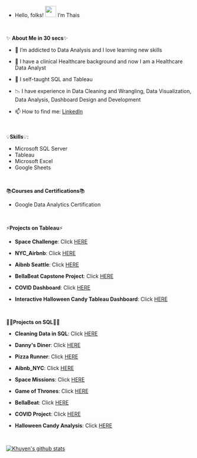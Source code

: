 

-  Hello, folks! <img src="https://raw.githubusercontent.com/MartinHeinz/MartinHeinz/master/wave.gif" width="30px"> I’m Thais 

<p>&nbsp;</p>

✨ **About Me in 30 secs**✨

- 👀 I’m addicted to Data Analysis and I love learning new skills
- 💉 I have a clinical Healthcare background and now I am a Healthcare Data Analyst
- 🌱 I self-taught SQL and Tableau
- 📉 I have experience in Data Cleaning and Wrangling, Data Visualization, Data Analysis, Dashboard Design and Development


- 📫 How to find me: [LinkedIn](https://www.linkedin.com/in/thaiscooke/)

 
 
<p>&nbsp;</p>
 
 💡**Skills**💡:
 
- Microsoft SQL Server
- Tableau
- Microsoft Excel
- Google Sheets


 <p>&nbsp;</p>


 📚**Courses and Certifications**📚
 
 - Google Data Analytics Certification
 
 
 
<p>&nbsp;</p>
 
 ⚡**Projects on Tableau**⚡
 
 - **Space Challenge**: Click [HERE](https://public.tableau.com/app/profile/thais.cooke/viz/SpaceMissions_16605611230430/Dashboard1)
 
 - **NYC_Airbnb**: Click [HERE](https://public.tableau.com/app/profile/thais.cooke/viz/NYC_airbnb_16590391722840/Story1)
 
 - **Aibnb Seattle**: Click [HERE](https://public.tableau.com/app/profile/thais.cooke/viz/AirbnbSeattle_16587973599060/Dashboard1)
 
 - **BellaBeat Capstone Project**: Click [HERE](https://public.tableau.com/app/profile/thais.cooke/viz/BellaBeat_Capstone_Project/BellabeatFitnessAnalysis)
 
 - **COVID Dashboard**: Click [HERE](https://public.tableau.com/app/profile/thais.cooke/viz/CovidDashboardProject_16450981925780/Dashboard1)
 
 - **Interactive Halloween Candy Tableau Dashboard**: Click [HERE](https://public.tableau.com/app/profile/thais.cooke/viz/HalloweenCandyAnalysis/Dashboard1)
 
 <p>&nbsp;</p>
 
 
 👩‍💻**Projects on SQL**👩‍💻
 
- **Cleaning Data in SQL**: Click [HERE](https://github.com/ThaisCooke/Nashville_Housing/blob/main/Data_Cleaning_SQL)

- **Danny's Diner**: Click [HERE](https://github.com/ThaisCooke/DannysDiner/blob/main/code)

- **Pizza Runner**: Click [HERE](https://github.com/ThaisCooke/pizza_runner)

- **Aibnb_NYC**: Click [HERE](https://github.com/ThaisCooke/NYC_airbnb/blob/main/airbnb)

- **Space Missions**: Click [HERE](https://github.com/ThaisCooke/Space_missions/blob/main/space_missions)

- **Game of Thrones**: Click [HERE](https://github.com/ThaisCooke/GOT/blob/main/SQLQueryGOT.sql)

- **BellaBeat**: Click [HERE](https://github.com/ThaisCooke/Bellabeat/blob/main/capstoneproject)

- **COVID Project**: Click [HERE](https://github.com/ThaisCooke/COVIDProject/blob/main/COVID)

- **Halloween Candy Analysis**: Click [HERE](https://github.com/ThaisCooke/halloweencandy/blob/main/candy)




 <p>&nbsp;</p>
 
[![Khuyen's github stats](https://github-readme-stats.vercel.app/api?username=thaiscooke&count_private=true&show_icons=true&theme=radical&hide_rank=false)](https://github.com/anuraghazra/github-readme-stats)





<!---
ThaisCooke/ThaisCooke is a ✨ special ✨ repository because its `README.md` (this file) appears on your GitHub profile.
You can click the Preview link to take a look at your changes.
--->


